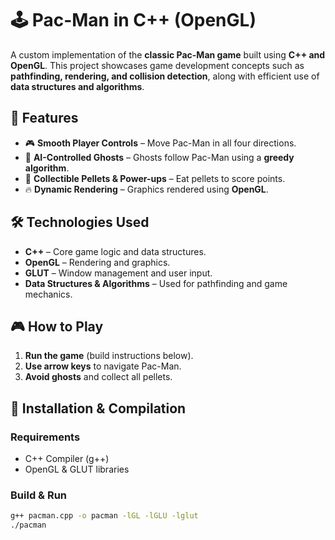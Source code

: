# 🕹️ Pac-Man in C++ (OpenGL)  

A custom implementation of the **classic Pac-Man game** built using **C++ and OpenGL**. This project showcases game development concepts such as **pathfinding, rendering, and collision detection**, along with efficient use of **data structures and algorithms**.  

## 🚀 Features  
- 🎮 **Smooth Player Controls** – Move Pac-Man in all four directions.  
- 👻 **AI-Controlled Ghosts** – Ghosts follow Pac-Man using a **greedy algorithm**.  
- 🍒 **Collectible Pellets & Power-ups** – Eat pellets to score points.  
- 🔥 **Dynamic Rendering** – Graphics rendered using **OpenGL**.  

## 🛠️ Technologies Used  
- **C++** – Core game logic and data structures.  
- **OpenGL** – Rendering and graphics.  
- **GLUT** – Window management and user input.  
- **Data Structures & Algorithms** – Used for pathfinding and game mechanics.  

## 🎮 How to Play  
1. **Run the game** (build instructions below).  
2. **Use arrow keys** to navigate Pac-Man.  
3. **Avoid ghosts** and collect all pellets.  

## 🔧 Installation & Compilation  
### **Requirements**  
- C++ Compiler (g++)  
- OpenGL & GLUT libraries  

### **Build & Run**  
```sh
g++ pacman.cpp -o pacman -lGL -lGLU -lglut  
./pacman  
